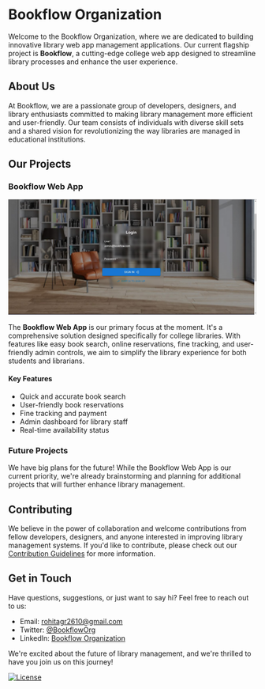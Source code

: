 # Bookflow Organization

Welcome to the Bookflow Organization, where we are dedicated to building innovative library web app management applications. Our current flagship project is **Bookflow**, a cutting-edge college web app designed to streamline library processes and enhance the user experience.

## About Us

At Bookflow, we are a passionate group of developers, designers, and library enthusiasts committed to making library management more efficient and user-friendly. Our team consists of individuals with diverse skill sets and a shared vision for revolutionizing the way libraries are managed in educational institutions.

## Our Projects

### Bookflow Web App

![Bookflow Web App](./bookflow.jpeg)

The **Bookflow Web App** is our primary focus at the moment. It's a comprehensive solution designed specifically for college libraries. With features like easy book search, online reservations, fine tracking, and user-friendly admin controls, we aim to simplify the library experience for both students and librarians.

#### Key Features

- Quick and accurate book search
- User-friendly book reservations
- Fine tracking and payment
- Admin dashboard for library staff
- Real-time availability status

### Future Projects

We have big plans for the future! While the Bookflow Web App is our current priority, we're already brainstorming and planning for additional projects that will further enhance library management.

## Contributing

We believe in the power of collaboration and welcome contributions from fellow developers, designers, and anyone interested in improving library management systems. If you'd like to contribute, please check out our [Contribution Guidelines](/CONTRIBUTING.md) for more information.

## Get in Touch

Have questions, suggestions, or just want to say hi? Feel free to reach out to us:

- Email: rohitagr2610@gmail.com
- Twitter: [@BookflowOrg](https://twitter.com/BookflowOrg)
- LinkedIn: [Bookflow Organization](https://www.linkedin.com/company/bookfloworg)

We're excited about the future of library management, and we're thrilled to have you join us on this journey!

[![License](https://img.shields.io/badge/license-MIT-blue.svg)](/LICENSE)
